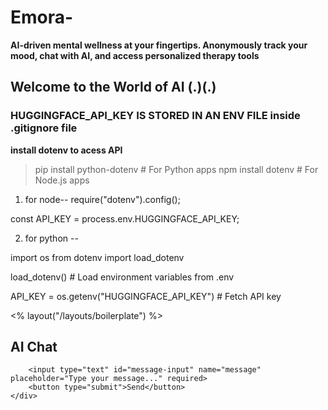 # Emora-
  **AI-driven mental wellness at your fingertips. Anonymously track your mood, chat with AI, and access personalized therapy tools**
## Welcome to the World of AI  (.)(.)


### HUGGINGFACE_API_KEY IS STORED IN AN ENV FILE inside .gitignore file

**install dotenv to acess API**

> pip install python-dotenv  # For Python apps
> npm install dotenv  # For Node.js apps


1) for node--
require("dotenv").config();

const API_KEY = process.env.HUGGINGFACE_API_KEY;

2) for python --

import os
from dotenv import load_dotenv

load_dotenv()  # Load environment variables from .env

API_KEY = os.getenv("HUGGINGFACE_API_KEY")  # Fetch API key




<!-- <div class="navbar-nav">
                    <% if (user) { %>
                        <span class="navbar-text text-light me-3">
                            <i class="fas fa-user-circle"></i> Hello, <%= user.username %>
                        </span>
                        <a class="btn btn-outline-light" href="user/logout">
                            <i class="fas fa-sign-out-alt"></i> Logout
                        </a>
                    <% } else { %>
                        <a class="btn btn-outline-light me-2" href="/user/login">
                            <i class="fas fa-sign-in-alt"></i> Login
                        </a>
                        <a class="btn btn-primary" href="user/signup">
                            <i class="fas fa-user-plus"></i> Sign Up
                        </a>
                    <% } %>
                </div> -->


<% layout("/layouts/boilerplate") %>


<form action="/ai/chat" method="POST">
    <div>
        <h2>AI Chat</h2>
        <div id="chat-box"></div>

        <input type="text" id="message-input" name="message" placeholder="Type your message..." required>
        <button type="submit">Send</button>
    </div>
</form>
